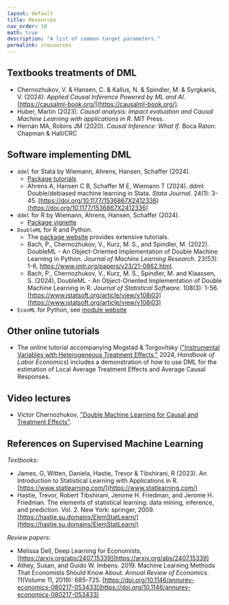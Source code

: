 ```yaml
---
layout: default
title: Resources
nav_order: 10
math: true
description: "A list of common target parameters."
permalink: /resources
---
```


## Textbooks treatments of DML

- Chernozhukov, V. & Hansen, C. & Kallus, N. & Spindler, M. & Syrgkanis, V. (2024): *Applied Causal Inference Powered by ML and AI*. [https://causalml-book.org/](https://causalml-book.org/).
- Huber, Martin (2023). *Causal analysis: Impact evaluation and Causal Machine Learning with applications in R*. MIT Press.
- Hernán MA, Robins JM (2020). *Causal Inference: What If*. Boca Raton: Chapman & Hall/CRC

## Software implementing DML

- `ddml` for Stata by Wiemann, Ahrens, Hansen, Schaffer (2024).
    - [Package tutorials](https://statalasso.github.io/)
    - Ahrens A, Hansen C B, Schaffer M E, Wiemann T (2024). ddml: Double/debiased machine learning in Stata. *Stata Journal*. 24(1): 3-45. [https://doi.org/10.1177/1536867X2412336](https://doi.org/10.1177/1536867X2412336)
- `ddml` for R by Wiemann, Ahrens, Hansen, Schaffer (2024).
    - [Package vignette](https://thomaswiemann.com/ddml/)
- `DoubleML` for R and Python. 
    - The [package website](https://docs.doubleml.org/) provides extensive tutorials. 
    - Bach, P., Chernozhukov, V., Kurz, M. S., and Spindler, M. (2022). DoubleML - An Object-Oriented Implementation of Double Machine Learning in Python. *Journal of Machine Learning Research*. 23(53): 1-6, https://www.jmlr.org/papers/v23/21-0862.html.
    - Bach, P., Chernozhukov, V., Kurz, M. S., Spindler, M. and Klaassen, S. (2024), DoubleML - An Object-Oriented Implementation of Double Machine Learning in R. *Journal of Statistical Software*. 108(3): 1-56. [https://www.jstatsoft.org/article/view/v108i03](https://www.jstatsoft.org/article/view/v108i03)
- `EconML` for Python, see [module website](https://econml.azurewebsites.net/) 

## Other online tutorials

- The online tutorial accompanying Mogstad & Torgovitsky (["Instrumental Variables with Heterogeneous Treatment Effects,"](https://a-torgovitsky.github.io/ivhandbook.pdf) 2024, *Handbook of Labor Economics*) includes a demonstration of how to use DML for the estimation of Local Average Treatment Effects and Average Causal Responses.

## Video lectures 

- Victor Chernozhukov, ["Double Machine Learning for Causal and Treatment Effects"](https://www.youtube.com/watch?v=eHOjmyoPCFU).

## References on Supervised Machine Learning

*Textbooks:*
- James, G, Witten, Daniela, Hastie, Trevor & Tibshirani, R (2023). An Introduction to Statistical Learning with Applications in R. [https://www.statlearning.com/](https://www.statlearning.com/) 
- Hastie, Trevor, Robert Tibshirani, Jerome H. Friedman, and Jerome H. Friedman. The elements of statistical learning: data mining, inference, and prediction. Vol. 2. New York: springer, 2009. [https://hastie.su.domains/ElemStatLearn/](https://hastie.su.domains/ElemStatLearn/)

*Review papers:*
- Melissa Dell, Deep Learning for Economists, [https://arxiv.org/abs/2407.15339](https://arxiv.org/abs/2407.15339)
- Athey, Susan, and Guido W. Imbens. 2019. Machine Learning Methods That Economists Should Know About. *Annual Review of Economics*. 11(Volume 11, 2019): 685–725. [https://doi.org/10.1146/annurev-economics-080217-053433](https://doi.org/10.1146/annurev-economics-080217-053433)